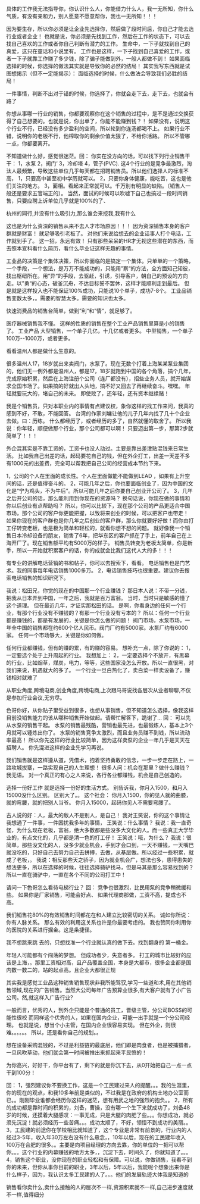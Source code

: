具体的工作我无法指导你，你认识什么人，你能借力什么人，我一无所知，你什么气质，有没有亲和力，别人愿意不愿意帮你，我也一无所知！！！

因为要生存，所以你必须是让企业先选择你，然后做了段时间后，你自己才能去选行业或者企业！ 也就是说，你必须是先找到工作，然后在工作的状态下，可以去找自己喜欢的工作或者你自己判断有潜力的工作。 生命中，一下子就找到自己的真爱，这只在童话和小说里有。 工作也是这样，一下子找到自己喜爱的工作，或者一下子就靠工作赚了多少钱，除了骗子能做到外，一般人都做不到！
如果面临选择的时候，你选择的做法其实就是导致你的必然的结局！ 其实我写东西就是试图想揭示（但不一定能揭示）： 面临选择的时候，什么做法会导致我们必胜的结局！

一件事情，判断不出对于错的时候，你选择了，你就会走下去，走下去，也就会有路了

你想从事哪一行业的销售，你都要观察你在这个销售的过程中，是不是通过交换获得了自己想要的。也就是说，你出单了，你能不能赚到钱？！ 如果没有，说明这个行业不行，已经没有多少盈利的空间，所以轮到你连汤都喝不上。 如果行业不错，说明你的老板不行，他榨取你的剩余价值太狠了，不给你活路。 所以不管哪一点，你都要离开。

不知道做什么好，感觉很迷茫。回： 你实在没方向的话，可以找下列行业销售干干： 1，水泵 2，阀门‘ 3，冷却塔 4，管子(PVC). 这4个行业的是竞争最激烈，淘汰人最频繁，导致这些单位几乎每天都在招聘销售员。所以他们选择人的标准不高， 1，只要高中甚至初中学历就可以。 2，只要你身体健康，能吃苦，这也是他们关注的地方。 3，面相。看起来正常就可以。千万别有明显的缺陷。（销售人一般还是要求五官端正的）。 当然，面试的时候可以吹嘘下自己也搞过一段时间销售，只要应聘上诉单位几乎就是100%的了、

杭州的同行,并没有什么吸引力,那么谁会来挖我,我有什么

这也是为什么资深的销售从来不去人才市场原因！！！ 因为资深销售本身的客户群就是财富！ 就足够吸引老板了。 对他们来说给想去的企业话事人打个电话，工作就到手了。 这一招，永远有效！ 只有那些呆呆的HR才无视这些潜在的东西，而去照本宣科看什么简历，看什么毕业证这样无趣的事情。

工业品的决策是个集体决策，所以你面临的是搞定一个集体。只单单的一个策略，一个手段，一个想法，是万万不能成功的，只能用”察“的方法，全方面知己知彼，找出枢纽所在。用”异“的手段，去驱赶，引诱，引导客户，朝自己的预设的方向走。以”勇“的心态，破釜沉舟，不达目标誓不罢休，这样才能顺利走到最后。 但是就是这样投入也不能保证100%成功，只能说10个单子，成功7-8个。 工业品销售变数太多，。需要的智慧太多。需要的知识也太多。

快速消费品的销售台简单，做到”利“和”情“，就足够了。

医疗器械销售我不懂。 这样的性质的销售在整个工业产品销售里算是小的销售了。 工业产品 大型销售，一个单子几亿，十几亿或者更多。 中型销售，一个单子100万--1000万，或者更多。

看看温州人都是做什么生意的。

很多温州人17，18岁就出来卖阀门，水泵了。现在无数个打着上海某某泵业集团的，他们无一例外都是温州人，都是17，18岁就跑到中国的各个角落，搞个几年，完成原始积累，然后在上海注册个公司（连厂都没有），招些业务人员，就开始谋求全国市场了。如果搞的好就出人头地，搞不好又回去了再继续奋斗。嘿嘿。 年轻就要玩大的，堵自己的未来。 即使败了，还年轻，还有资本继续赌！

我是个销售员，只对本职业内的事情有点建议权，象你这样的找工作来问，我真的感到不好，不敢，不能回答。 台湾的作家刘墉让他的儿子几年内找了几十个企业去做。曰：历练。 什么都经历了，或者经历的多了，自然就懂的取舍了。 所以我说：你年轻，顺便做那个行业，那个公司都可以啊！ 只要迈出第一步，那第2步就简单了！！！

外企混其实是不靠工资的，工资卡也没人动过。主要是靠出差津贴混钱来日常生活。
比如我自己出差的话，起码要花自己的钱，但在外企打工，出差一天差不多有1000元的出差费，完全可以帮我把自己公司的经营成本节约下来。

1，公司的个人在里面的成长性。个人在里面做能不能做到LEAD ，如果有上升空间的话，还是值得奋斗的。 
2，可能几年之后，你也要面临创业了，因为中国的文化是“宁为鸡头，不为牛后”。所以可能几年之后你要自己创业开公司了。 
3，几年之后开公司的话，那么能利用到你现在的资源吗？
换句话说，你现在做的事情和你以后创业有点帮助吗？ 所以，你可以比较下，现在那个公司的产品更适合中国市场，那个公司的客户你更能把握，以致将来创业的时候，可以把客户也带走！ 如果你现在的客户群也是你几年之后创业的客户群，那么你就要好好做！而你由打工仔转变老板，也是极为简单和轻松的，就看你想不想的问题。 就好像我一个销售日本冷却设备的朋友，销售了6年，把华东区的客户抓在了手上，前年自己在上海开厂了。现在销售额平均有5000万的样子。 销售员转变为老板太简单，你是新手，所以一开始就积累客户的话，你的成就会比我们这代人大的多！！！

有专业的讲解电话营销的书和帖子，你可以去搜索下，看看。
电话销售也是门艺术。我的同事每年电话销售1000多万。 2，电话销售技巧也很重要。建议你去搜索电话销售的知识研究下。

我说：松田兄，你觉的现在的中国那一个行业赚钱？ 那日本人说：不带一分钱，把我从日本弄到中国，一年之后，我就是百万富翁。 当时，当时只是敏感的懂了这个道理。 但在最近几年，才证实那松田的话。 是啊，你看身边的任何一个行业，有那个行业没有不赚钱的？有那一个行业没有亏本的？ 所以：任何一个行业都是赚钱的，都是有发展的，关键是你怎么做的问题！ 阀门市场，水泵市场，一年全中国的销售都在约600个亿人民币。阀门厂约有5000家。水泵厂约有6000家。 任何一个市场够大，关键是你如何做。

任何行业都赚钱，但有的赚的累，有的赚的容易。 想补充一点，除了你说的： 1，一定要选个处于上升周起的行业。 我想加上： 2，一定要选择个不放开，有黑幕的行业，比如烟草，煤炭，电力，等等，这些国家没怎么开放。所以一直很黑，对我们来说，机遇就大的多了。 一个行业一旦白热化了，卖白菜一样卖设备了，赚钱相对就难了

从职业角度,跨境电商,创业角度,跨境电商,上次跟马哥说找各层次从业者聊聊,不仅是参加行业会议,无穷尽。

色哥你好，从你贴子里受益到很多，也想从事销售，但不知道怎么选择，像我这样目前没销售能力的该从哪种销售开始做起。请帮忙解答下，跪谢了… 
回： 可以先从水泵的销售干起。 水泵的销售最残酷，营销也最先进，也最锻炼人，基本上3个月就可以锤炼出你了。 水泵的销售竞争太激烈，而且业务员赚不到钱，所以流动率最高！ 所以你先这样的行业比较简单，因为这样卖泵的企业一年几乎是天天在招聘人。 你先混进这样的企业先学习再说。

我们销售就是这样遵从道，凭借术，抱着坚持勇敢的信念，一步一步走在路上，一路攻城拔寨，一路实现自己的人生理想！ 很多人问：机会在那里？做什么赚钱？ 我无语。 对一个真正的有心之人来说，各行各业都赚钱，机会是自己创造的。

选择一份好工作 就是选择一份好的生活方式。 别告诉我，你月入1500，和月入15000没什么区别。 区别大了。。 这个社会： 你月入1500，你的见人就的曲膝，就的弯腰，就的把别人当爷。 你月入15000，起码你见人不需要弯腰了。

古人说的好：人，最大的敌人不是别人，是自己！ 我对王笑说，你的这个事情让我想通了一件事，一件困扰我多年的事情， 王笑说：什么事情？ 我说：我一直奇怪，为什么现在老板，富翁，绝大多数都是些没多大文化的人。而一些真正大学毕业的，有点文化的，几乎都是清一色的打工仔！ 王笑说：哦，为什么？ 我说：很简单，那些没文化的人，没多少就业机会，手到才会口到，一天不赚钱，一天嘴巴就没吃的，只好自己去努力自己去拼搏，去做，从基层做。所以经过一些积累，就成了老板，。 我说：相反那些天之骄子，因为就业机会广，想法也多，患得患失的想法更多，所以在选择的时候，往往选择骑驴找马，但是马其是那么容易找到的？所以一直在骑驴中，一直在各个不同的公司打工中！

请问一下色哥怎么看待电梯行业？
回： 竞争也很激烈，比民用泵的竞争稍微缓和些。 如果你是厂家销售，可能会好点、 如果代理商那做，工资不高，提成也不高。

我们销售花80%的有效销售时间都花在和人建立比较密切的关系。 诚如你所说：你有人脉关系。 那么有效的利用这关系也许是你最要考虑的。 我也赞同你利用你的医院的关系进行掘金。这是条捷径。

我不想跳来跳 去的，只想找准一个行业就认真的做下去。找到翻身的 第一桶金。

年轻人可能都有个闯荡的梦想。 但成功者少，失意者多。 打工的城市比较好的应该是上海，。那里工资相对高，且产品覆盖全国，本身是大都市，很多企业都是国内数一数二的，站的起点高。且企业大都很正规

其实我是感觉工业品这种销售销售现状非我所能驾驭,学习一些道和术,用在其他销售领域,现在的广告销售。当然大公司每年广告预算业很多,有大客户就有了小广告公司。然,就这样入广告行业?

一般而言，优秀的人，到外企只能是个普通的员工，晋级主管，分公司BOSS的可能性很校 而同样这个优秀的人，如果在国内企业，可能一出手就是一个分公司经理。 也就是说，想当个小主管，在国内企业很容易实现。 但在外企，则很难。。。。。。 所以，还是看你自己的规划。。

想在设备采购混钱的，不过是利益链的最底层，他们即是肉食者，也是被捕猎者，一旦风吹草动，他们就会第一时间被推出来抓起来平民愤的！

为你高兴，好好干，你平台有了，剩下的就是你沉下去，从0开始把自己一点一点干到100分！

回： 
1，强烈建议你不要换工作，这是一个工民建过来人的提醒。。。我的生涯里，你的现在的观点，和我10多年前是类似的，不过我是在政府的机构土地办公室而已。。刚刚毕业谁都会经历你这样的迷茫，想有用武之地的强烈的抱负。。 
2，所有的成功都是靠时间的积累的，刘备，曹操，没有哪一个生下来就成功了，刘备48岁的时候，还摸着大腿感叹：一事无成，只是大腿的肉肥了些。。。你想成功，就必须先沉淀！就必须经历一些苦痛。。。成功太顺了，不好，领悟不到成功的美丽。。 
3，工民建的前途你在学校相比就知道了，这个专业是非常有前景的，行业内的人经过3-5年，收入年30万左右没有什么悬念，，10年以后，现在的工民建年收入100万在合肥的很多。。主要是向项目经理的方向去靠，你的单位的一把可以帮你。。。这个行业的内幕赚钱的地方太多，，沉淀下去，时间久了，你就知道了。。。 
4，销售这个职业，没你现在的职业轻松和有保障。可以说，你做销售，我看不到你的未来，但你从事你目前的职业，3年以后，5年以后，我能呢个想象出来你是什么样子，因为，我认识太多工民建的人了。。。他们的发展轨迹大体我是知道的

销售看你卖什么,卖什么接触的人的层次不一样,资源积累就不一样,自己进步速度就不一样,值得细分

